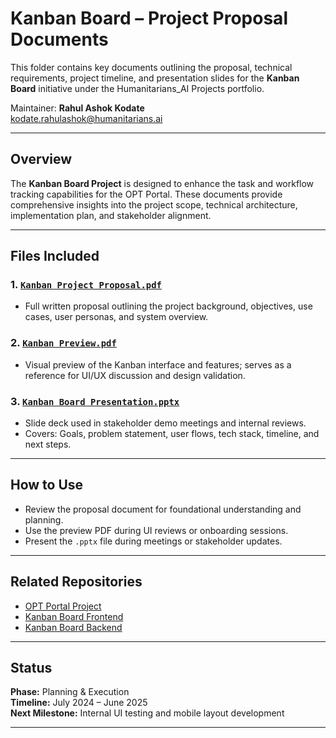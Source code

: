 # Kanban Board – Project Proposal Documents

This folder contains key documents outlining the proposal, technical requirements, project timeline, and presentation slides for the **Kanban Board** initiative under the Humanitarians_AI Projects portfolio.

Maintainer: **Rahul Ashok Kodate**  
kodate.rahulashok@humanitarians.ai

---

## Overview

The **Kanban Board Project** is designed to enhance the task and workflow tracking capabilities for the OPT Portal. These documents provide comprehensive insights into the project scope, technical architecture, implementation plan, and stakeholder alignment.

---

## Files Included

### 1. [`Kanban Project Proposal.pdf`](https://github.com/nikbearbrown/Humanitarians_AI/blob/main/Projects/Kanban_Board/kanban-board-project-documents/kanban-board-project-proposal/Kanban%20Project%20Proposal.pdf)  
- Full written proposal outlining the project background, objectives, use cases, user personas, and system overview.

### 2. [`Kanban Preview.pdf`](https://github.com/nikbearbrown/Humanitarians_AI/blob/main/Projects/Kanban_Board/kanban-board-project-documents/kanban-board-project-proposal/Kanban%20Preview.pdf)  
- Visual preview of the Kanban interface and features; serves as a reference for UI/UX discussion and design validation.

### 3. [`Kanban Board Presentation.pptx`](https://github.com/nikbearbrown/Humanitarians_AI/blob/main/Projects/Kanban_Board/kanban-board-project-documents/kanban-board-project-proposal/Kanban%20Board%20Presentation.pptx)  
- Slide deck used in stakeholder demo meetings and internal reviews.
- Covers: Goals, problem statement, user flows, tech stack, timeline, and next steps.

---

## How to Use

- Review the proposal document for foundational understanding and planning.
- Use the preview PDF during UI reviews or onboarding sessions.
- Present the `.pptx` file during meetings or stakeholder updates.

---

## Related Repositories

- [OPT Portal Project](https://github.com/Humanitariansai/OPT-Project)  
- [Kanban Board Frontend](https://github.com/Humanitariansai/kanban-board-frontend)  
- [Kanban Board Backend](https://github.com/Humanitariansai/kanban-board-backend)

---

## Status

 **Phase:** Planning & Execution  
 **Timeline:** July 2024 – June 2025  
 **Next Milestone:** Internal UI testing and mobile layout development

---

